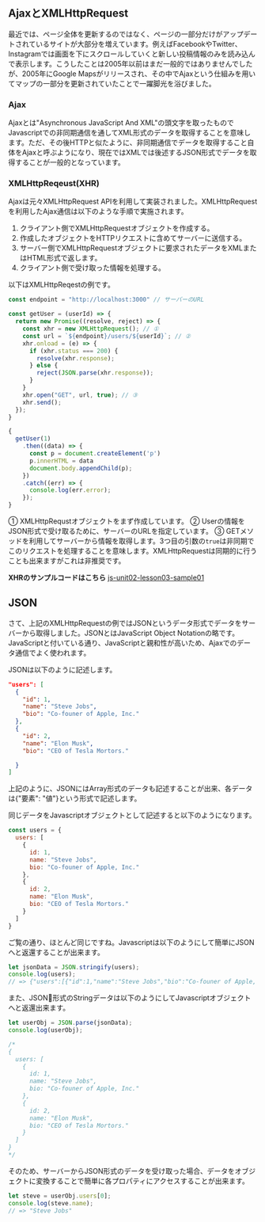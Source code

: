 ## AjaxとXMLHttpRequest

最近では、ページ全体を更新するのではなく、ページの一部分だけがアップデートされているサイトが大部分を増えています。例えばFacebookやTwitter、Instagramでは画面を下にスクロールしていくと新しい投稿情報のみを読み込んで表示します。こうしたことは2005年以前はまだ一般的ではありませんでしたが、2005年にGoogle Mapsがリリースされ、その中でAjaxという仕組みを用いてマップの一部分を更新されていたことで一躍脚光を浴びました。

### Ajax

Ajaxとは"Asynchronous JavaScript And XML"の頭文字を取ったものでJavascriptでの非同期通信を通してXML形式のデータを取得することを意味します。ただ、その後HTTPと似たように、非同期通信でデータを取得すること自体をAjaxと呼ぶようになり、現在ではXMLでは後述するJSON形式でデータを取得することが一般的となっています。

### XMLHttpReqeust(XHR)

Ajaxは元々XMLHttpRequest APIを利用して実装されました。XMLHttpRequestを利用したAjax通信は以下のような手順で実施されます。

1. クライアント側でXMLHttpRequestオブジェクトを作成する。
2. 作成したオブジェクトをHTTPリクエストに含めてサーバーに送信する。
3. サーバー側でXMLHttpRequestオブジェクトに要求されたデータをXMLまたはHTML形式で返します。
4. クライアント側で受け取った情報を処理する。

以下はXMLHttpReqestの例です。

```javascript
const endpoint = "http://localhost:3000" // サーバーのURL

const getUser = (userId) => {
  return new Promise((resolve, reject) => {
    const xhr = new XMLHttpRequest(); // ①
    const url = `${endpoint}/users/${userId}`; // ②
    xhr.onload = (e) => {
      if (xhr.status === 200) {
        resolve(xhr.response);
      } else {
        reject(JSON.parse(xhr.response));
      }
    }
    xhr.open("GET", url, true); // ③
    xhr.send();
  });
}

{
  getUser(1)
    .then((data) => {
      const p = document.createElement('p')
      p.innerHTML = data
      document.body.appendChild(p);
    })
    .catch((err) => {
      console.log(err.error);
    });
}
```

① XMLHttpRequstオブジェクトをまず作成しています。
② Userの情報をJSON形式で受け取るために、サーバーのURLを指定しています。
③ GETメソッドを利用してサーバーから情報を取得します。3つ目の引数の`true`は非同期でこのリクエストを処理することを意味します。XMLHttpRequestは同期的に行うことも出来ますがこれは非推奨です。

**XHRのサンプルコードはこちら**
[js-unit02-lesson03-sample01](https://github.com/codegrit-jp-students/js-unit02-lesson03-sample01)

## JSON

さて、上記のXMLHttpRequestの例ではJSONというデータ形式でデータをサーバーから取得しました。JSONとはJavaScript Object Notationの略です。JavaScriptと付いている通り、JavaScriptと親和性が高いため、Ajaxでのデータ通信でよく使われます。

JSONは以下のように記述します。

```json
"users": [
  {
    "id": 1,
    "name": "Steve Jobs",
    "bio": "Co-founer of Apple, Inc."
  },
  {
    "id": 2,
    "name": "Elon Musk",
    "bio": "CEO of Tesla Mortors."

  }
]
```

上記のように、JSONにはArray形式のデータも記述することが出来、各データは{"要素": "値"}という形式で記述します。

同じデータをJavascriptオブジェクトとして記述すると以下のようになります。

```javascript
const users = {
  users: [
    {
      id: 1,
      name: "Steve Jobs",
      bio: "Co-founer of Apple, Inc."
    },
    {
      id: 2,
      name: "Elon Musk",
      bio: "CEO of Tesla Mortors."
    }
  ]
}
```

ご覧の通り、ほとんど同じですね。Javascriptは以下のようにして簡単にJSONへと返還することが出来ます。

```javascript
let jsonData = JSON.stringify(users);
console.log(users); 
// => {"users":[{"id":1,"name":"Steve Jobs","bio":"Co-founer of Apple, Inc."},{"id":2,"name":"Elon Musk","bio":"CEO of Tesla Mortors."}]}
```

また、JSON形式のStringデータは以下のようにしてJavascriptオブジェクトへと返還出来ます。

```javascript
let userObj = JSON.parse(jsonData);
console.log(userObj);

/*
{
  users: [
    {
      id: 1,
      name: "Steve Jobs",
      bio: "Co-founer of Apple, Inc."
    },
    {
      id: 2,
      name: "Elon Musk",
      bio: "CEO of Tesla Mortors."
    }
  ]
}
*/
```

そのため、サーバーからJSON形式のデータを受け取った場合、データをオブジェクトに変換することで簡単に各プロパティにアクセスすることが出来ます。

```javascript
let steve = userObj.users[0];
console.log(steve.name);
// => "Steve Jobs"
```
